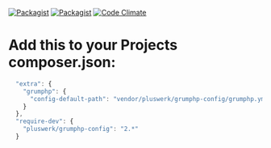 [![Packagist](https://img.shields.io/packagist/v/pluswerk/grumphp-config.svg?style=flat-square)](https://packagist.org/packages/pluswerk/grumphp-config)
[![Packagist](https://img.shields.io/packagist/l/pluswerk/grumphp-config.svg?style=flat-square)](https://opensource.org/licenses/LGPL-3.0)
[![Code Climate](https://img.shields.io/codeclimate/github/pluswerk/grumphp-xliff-task.svg?style=flat-square)](https://codeclimate.com/github/pluswerk/grumphp-xliff-task)
# Add this to your Projects composer.json: #
````js
  "extra": {
    "grumphp": {
      "config-default-path": "vendor/pluswerk/grumphp-config/grumphp.yml"
    }
  },
  "require-dev": {
    "pluswerk/grumphp-config": "2.*"
  }
````
